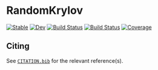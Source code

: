 # RandomKrylov

[![Stable](https://img.shields.io/badge/docs-stable-blue.svg)](https://tmigot.github.io/RandomKrylov.jl/stable)
[![Dev](https://img.shields.io/badge/docs-dev-blue.svg)](https://tmigot.github.io/RandomKrylov.jl/dev)
[![Build Status](https://github.com/tmigot/RandomKrylov.jl/actions/workflows/CI.yml/badge.svg?branch=main)](https://github.com/tmigot/RandomKrylov.jl/actions/workflows/CI.yml?query=branch%3Amain)
[![Build Status](https://api.cirrus-ci.com/github/tmigot/RandomKrylov.jl.svg)](https://cirrus-ci.com/github/tmigot/RandomKrylov.jl)
[![Coverage](https://codecov.io/gh/tmigot/RandomKrylov.jl/branch/main/graph/badge.svg)](https://codecov.io/gh/tmigot/RandomKrylov.jl)

## Citing

See [`CITATION.bib`](CITATION.bib) for the relevant reference(s).
